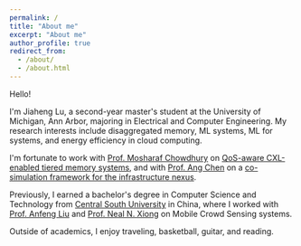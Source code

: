 ```yaml
---
permalink: /
title: "About me"
excerpt: "About me"
author_profile: true
redirect_from: 
  - /about/
  - /about.html
---
```

  
Hello!

I'm Jiaheng Lu, a second-year master's student at the University of Michigan, Ann Arbor, majoring in Electrical and Computer Engineering. My research interests include disaggregated memory, ML systems, ML for systems, and energy efficiency in cloud computing.

I'm fortunate to work with [Prof. Mosharaf Chowdhury](https://www.mosharaf.com/) on [QoS-aware CXL-enabled tiered memory systems](#link_to_paper), and with [Prof. Ang Chen](https://web.eecs.umich.edu/~chenang/) on a [co-simulation framework for the infrastructure nexus](#Link_to_paper).

Previously, I earned a bachelor's degree in Computer Science and Technology from [Central South University](https://en.csu.edu.cn/) in China, where I worked with [Prof. Anfeng Liu](https://scholar.google.com/citations?user=9RDpn1gAAAAJ&hl=zh-CN) and [Prof. Neal N. Xiong](https://srinfo.sulross.edu/fs/1448) on Mobile Crowd Sensing systems.

Outside of academics, I enjoy traveling, basketball, guitar, and reading.